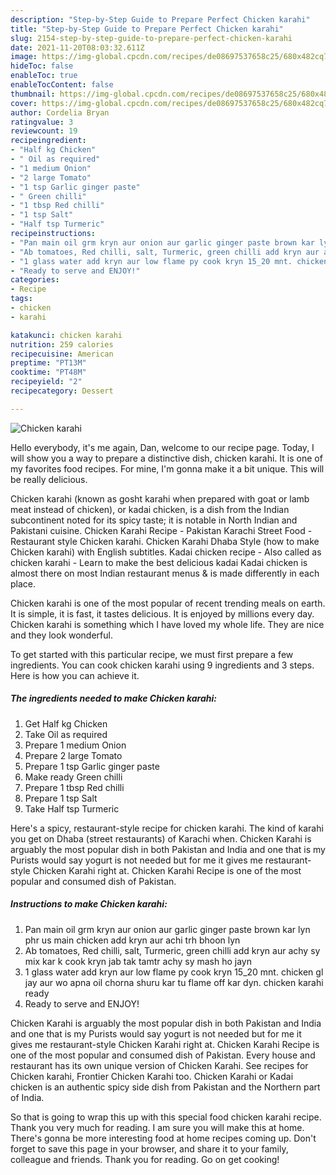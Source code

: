 ```yaml
---
description: "Step-by-Step Guide to Prepare Perfect Chicken karahi"
title: "Step-by-Step Guide to Prepare Perfect Chicken karahi"
slug: 2154-step-by-step-guide-to-prepare-perfect-chicken-karahi
date: 2021-11-20T08:03:32.611Z
image: https://img-global.cpcdn.com/recipes/de08697537658c25/680x482cq70/chicken-karahi-recipe-main-photo.jpg
hideToc: false
enableToc: true
enableTocContent: false
thumbnail: https://img-global.cpcdn.com/recipes/de08697537658c25/680x482cq70/chicken-karahi-recipe-main-photo.jpg
cover: https://img-global.cpcdn.com/recipes/de08697537658c25/680x482cq70/chicken-karahi-recipe-main-photo.jpg
author: Cordelia Bryan
ratingvalue: 3
reviewcount: 19
recipeingredient:
- "Half kg Chicken"
- " Oil as required"
- "1 medium Onion"
- "2 large Tomato"
- "1 tsp Garlic ginger paste"
- " Green chilli"
- "1 tbsp Red chilli"
- "1 tsp Salt"
- "Half tsp Turmeric"
recipeinstructions:
- "Pan main oil grm kryn aur onion aur garlic ginger paste brown kar lyn phr us main chicken add kryn aur achi trh bhoon lyn"
- "Ab tomatoes, Red chilli, salt, Turmeric, green chilli add kryn aur achy sy mix kar k cook kryn jab tak tamtr achy sy mash ho jayn"
- "1 glass water add kryn aur low flame py cook kryn 15_20 mnt. chicken gl jay aur wo apna oil chorna shuru kar tu flame off kar dyn. chicken karahi ready"
- "Ready to serve and ENJOY!"
categories:
- Recipe
tags:
- chicken
- karahi

katakunci: chicken karahi 
nutrition: 259 calories
recipecuisine: American
preptime: "PT13M"
cooktime: "PT48M"
recipeyield: "2"
recipecategory: Dessert

---
```



![Chicken karahi](https://img-global.cpcdn.com/recipes/de08697537658c25/680x482cq70/chicken-karahi-recipe-main-photo.jpg)

Hello everybody, it's me again, Dan, welcome to our recipe page. Today, I will show you a way to prepare a distinctive dish, chicken karahi. It is one of my favorites food recipes. For mine, I'm gonna make it a bit unique. This will be really delicious.

Chicken karahi (known as gosht karahi when prepared with goat or lamb meat instead of chicken), or kadai chicken, is a dish from the Indian subcontinent noted for its spicy taste; it is notable in North Indian and Pakistani cuisine. Chicken Karahi Recipe - Pakistan Karachi Street Food - Restaurant style Chicken karahi. Chicken Karahi Dhaba Style (how to make Chicken karahi) with English subtitles. Kadai chicken recipe - Also called as chicken karahi - Learn to make the best delicious kadai Kadai chicken is almost there on most Indian restaurant menus & is made differently in each place.

Chicken karahi is one of the most popular of recent trending meals on earth. It is simple, it is fast, it tastes delicious. It is enjoyed by millions every day. Chicken karahi is something which I have loved my whole life. They are nice and they look wonderful.


To get started with this particular recipe, we must first prepare a few ingredients. You can cook chicken karahi using 9 ingredients and 3 steps. Here is how you can achieve it.

<!--inarticleads1-->

##### The ingredients needed to make Chicken karahi:

1. Get Half kg Chicken
1. Take  Oil as required
1. Prepare 1 medium Onion
1. Prepare 2 large Tomato
1. Prepare 1 tsp Garlic ginger paste
1. Make ready  Green chilli
1. Prepare 1 tbsp Red chilli
1. Prepare 1 tsp Salt
1. Take Half tsp Turmeric


Here&#39;s a spicy, restaurant-style recipe for chicken karahi. The kind of karahi you get on Dhaba (street restaurants) of Karachi when. Chicken Karahi is arguably the most popular dish in both Pakistan and India and one that is my Purists would say yogurt is not needed but for me it gives me restaurant-style Chicken Karahi right at. Chicken Karahi Recipe is one of the most popular and consumed dish of Pakistan. 

<!--inarticleads2-->

##### Instructions to make Chicken karahi:

1. Pan main oil grm kryn aur onion aur garlic ginger paste brown kar lyn phr us main chicken add kryn aur achi trh bhoon lyn
1. Ab tomatoes, Red chilli, salt, Turmeric, green chilli add kryn aur achy sy mix kar k cook kryn jab tak tamtr achy sy mash ho jayn
1. 1 glass water add kryn aur low flame py cook kryn 15_20 mnt. chicken gl jay aur wo apna oil chorna shuru kar tu flame off kar dyn. chicken karahi ready
1. Ready to serve and ENJOY!

Chicken Karahi is arguably the most popular dish in both Pakistan and India and one that is my Purists would say yogurt is not needed but for me it gives me restaurant-style Chicken Karahi right at. Chicken Karahi Recipe is one of the most popular and consumed dish of Pakistan. Every house and restaurant has its own unique version of Chicken Karahi. See recipes for Chicken karahi, Frontier Chicken Karahi too. Chicken Karahi or Kadai chicken is an authentic spicy side dish from Pakistan and the Northern part of India. 

So that is going to wrap this up with this special food chicken karahi recipe. Thank you very much for reading. I am sure you will make this at home. There's gonna be more interesting food at home recipes coming up. Don't forget to save this page in your browser, and share it to your family, colleague and friends. Thank you for reading. Go on get cooking!
